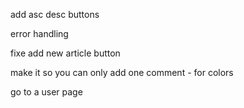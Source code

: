 <!-- If you add or delete a comment, it ruins the limit.
also add page nums to comments -->

<!-- In commits, delete a comment using optimisic rendering, but changed length of comments. -->

<!-- comments dont go down as they are deleted -->

<!-- if on page 6, then sort by 100, no articles also happens for comments -->

<!-- broken article voting -->

<!-- nav buttons dont show on all articles the /:topic path (only happens if article has less thns 10 comments) -->

<!-- aerticles with no comments show a button (not bug, no nav buttons if less than 10 comments) -->

<!-- if you go to 20 comments and then go back to 10, there is no nav buttons (only in comments, not in articles) -->

<!-- can delete other poeples comments -->

add asc desc buttons

error handling

<!-- comments are different between main page and individual article -->

fixe add new article button

make it so you can only add one comment - for colors

go to a user page
